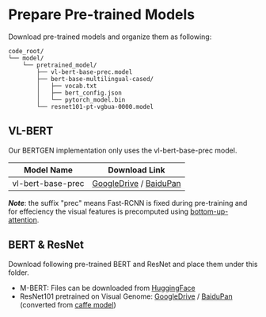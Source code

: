# Prepare Pre-trained Models
Download pre-trained models and organize them as following:
```
code_root/
└── model/
    └── pretrained_model/
        ├── vl-bert-base-prec.model
        ├── bert-base-multilingual-cased/
        │   ├── vocab.txt
        │   ├── bert_config.json
        │   └── pytorch_model.bin        
        └── resnet101-pt-vgbua-0000.model     
```


## VL-BERT

Our BERTGEN implementation only uses the vl-bert-base-prec model. 

| Model Name         | Download Link    |
| ------------------ | ---------------  |
| vl-bert-base-prec  | [GoogleDrive](https://drive.google.com/file/d/1YBFsyoWwz83VPzbimKymSBxE37gYtfgh/view?usp=sharing) / [BaiduPan](https://pan.baidu.com/s/1SvGbE2cjw8jEGWwSfJBFQQ) |

***Note***: the suffix "prec" means Fast-RCNN is fixed during pre-training and for effeciency the visual features is precomputed using
[bottom-up-attention](https://github.com/peteanderson80/bottom-up-attention). 

## BERT & ResNet

Download following pre-trained BERT and ResNet and place them under this folder.

* M-BERT: Files can be downloaded from [HuggingFace](https://huggingface.co/bert-base-multilingual-cased#)
* ResNet101 pretrained on Visual Genome: 
[GoogleDrive](https://drive.google.com/file/d/1qJYtsGw1SfAyvknDZeRBnp2cF4VNjiDE/view?usp=sharing) / [BaiduPan](https://pan.baidu.com/s/1_yfZG8VqbWmp5Kr9w2DKGQ) 
(converted from [caffe model](https://www.dropbox.com/s/wqada4qiv1dz9dk/resnet101_faster_rcnn_final.caffemodel?dl=1))

